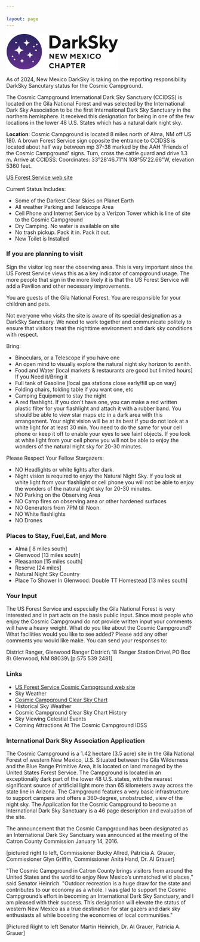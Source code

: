 ```yaml
---

layout: page
---
```


![logo](../logo.png)

As of 2024, New Mexico DarkSky is taking on the reporting responsibility
DarkSky Sancutary status for the Cosmic Campground.

The Cosmic Campground International Dark Sky Sanctuary (CCIDSS) is located on
the Gila National Forest and was selected by the International Dark Sky
Association to be the first International Dark Sky Sanctuary in the
northern hemisphere.  It received this designation for being in one
of the few locations in the lower 48 U.S. States which has a natural
dark night sky.

**Location**: Cosmic Campground is located 
8 miles north of Alma, NM off US 180.
A brown Forest Service sign opposite the entrance to CCIDSS is
located about half way between mp 37-38 marked by the AAH 'Friends
of the Cosmic Campground' signs.  Turn, cross the cattle guard and
drive 1.3 m. Arrive at CCIDSS. Coordinates: 33°28'46.71"N 108°55'22.66"W,
elevation 5360 feet.

[US Forest Service web site](https://www.fs.usda.gov/recarea/gila/recarea/?recid=82479)

Current Status Includes:
- Some of the Darkest Clear Skies on Planet Earth
- All weather Parking and Telescope Area
- Cell Phone and Internet Service by a Verizon Tower which is line of site to the Cosmic Campground
- Dry Camping. No water is available on site
- No trash pickup. Pack it in. Pack it out.
- New Toilet is Installed

### If you are planning to visit

Sign the visitor log near the observing area. This is very important
since the US Forest Service views this as a key indicator of
campground usage.  The more people that sign in the more likely it
is that the US Forest Service will add a Pavilion and other necessary
improvements.

You are guests of the Gila National Forest. You are responsible for
your children and pets.

Not everyone who visits the site is aware of its special designation
as a DarkSky Sanctuary. We need to work together and communicate
politely to ensure that visitors treat the nighttime environment
and dark sky conditions with respect.

Bring: 
- Binoculars, or a Telescope if you have one
- An open mind to visually explore the natural night sky horizon to zenith.
- Food and Water [local markets & restaurants are good but limited hours]
If you Need it/Bring it
- Full tank of Gasoline [local gas stations close early/fill up on way]
- Folding chairs, folding table if you want one, etc
- Camping Equipment to stay the night
- A red flashlight. If you don't have one, you can make a red written
plastic filter for your flashlight and attach it with a rubber band.
You should be able to view star maps etc in a dark area with this
arrangement. Your night vision will be at its best if you do not
look at a white light for at least 30 min.  You need to do the same
for your cell phone or keep it off to enable your eyes to see faint
objects. If you look at white light from your cell phone you will
not be able to enjoy the wonders of the natural night sky for 20-30
minutes.

Please Respect Your Fellow Stargazers:
- NO Headlights or white lights after dark.
- Night vision is required to enjoy the Natural Night Sky.
If you look at white light from your flashlight or cell phone
you will not be able to enjoy the wonders of
the natural night sky for 20-30 minutes.
- NO Parking on the Observing Area
- NO Camp fires on observing area or other hardened surfaces
- NO Generators from 7PM till Noon.
- NO White flashlights
- NO Drones

### Places to Stay, Fuel,Eat, and More
- Alma [ 8 miles south]
- Glenwood [13 miles south]
- Pleasanton [15 miles south]
- Reserve [24 miles]
- Natural Night Sky Country
- Place To Shower In Glenwood: Double TT Homestead [13 miles south]

### Your Input

The US Forest Service and especially the Gila National Forest is very
interested and in part acts on the basis public input. Since most people who
enjoy the Cosmic Campground do not provide written input your comments will
have a heavy weight.
What do you like about the Cosmic Campground?
What facilities would you like to see added?
Please add any other comments you would like make.
You can send your responses to:

District Ranger, Glenwood Ranger District\\
18 Ranger Station Drive\\
PO Box 8\\
Glenwood, NM 88039\\
[p:575 539 2481]

### Links
- [US Forest Service Cosmic Campground web site](https://www.fs.usda.gov/recarea/gila/recarea/?recid=82479)
- Sky Weather
- [Cosmic Campground Clear Sky Chart](https://www.cleardarksky.com/c/CsmcCmpNMkey.html)
- Historical Sky Weather
- Cosmic Campground Clear Sky Chart History
- Sky Viewing Celestial Events
- Coming Attractions At The Cosmic Campground IDSS



### International Dark Sky Association Application

The Cosmic Campground is a 1.42 hectare (3.5 acre) site in the Gila
National Forest of western New Mexico, U.S. Situated between the
Gila Wilderness and the Blue Range Primitive Area, it is located
on land managed by the United States Forest Service. The Campground
is located in an exceptionally dark part of the lower 48 U.S. states,
with the nearest significant source of artificial light more than
65 kilometers away across the state line in Arizona. The Campground
features a very basic infrastructure to support campers and offers
a 360-degree, unobstructed, view of the night sky.  The Application
for the Cosmic Campground to become an International Dark Sky
Sanctuary is a 46 page description and evaluation of the site.

The announcement that the Cosmic Campground has been designated as an International Dark Sky
Sanctuary was announced at the meeting of the Catron County Commission January 14, 2016.

[pictured right to left, Commissioner Bucky Allred, Patricia A. Grauer,
Commissioner Glyn Griffin, Commissioner Anita Hand, Dr. Al Grauer]

"The Cosmic Campground in Catron County brings visitors from around the United States and the
world to enjoy New Mexico’s unmatched wild places,” said Senator Heinrich. "Outdoor recreation is a
huge draw for the state and contributes to our economy as a whole. I was glad to support the Cosmic
Campground’s effort in becoming an International Dark Sky Sanctuary, and I am pleased with their
success. This designation will elevate the status of western New Mexico as a true destination for star
gazers and dark sky enthusiasts all while boosting the economies of local communities."

[Pictured Right to left Senator Martin Heinrich, Dr. Al Grauer,
Patricia A. Grauer]

